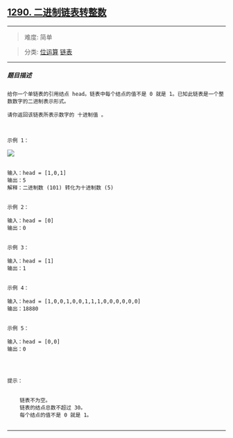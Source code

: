 ## [1290. 二进制链表转整数](https://leetcode-cn.com/problems/convert-binary-number-in-a-linked-list-to-integer/)

---

> 难度: 简单

> 分类:  [位运算](https://leetcode-cn.com/tag/bit-manipulation/)  [链表](https://leetcode-cn.com/tag/linked-list/) 

---

##### 题目描述

```
给你一个单链表的引用结点 head。链表中每个结点的值不是 0 就是 1。已知此链表是一个整数数字的二进制表示形式。

请你返回该链表所表示数字的 十进制值 。

 

示例 1：

```

![](https://assets.leetcode-cn.com/aliyun-lc-upload/uploads/2019/12/15/graph-1.png)

```

输入：head = [1,0,1]
输出：5
解释：二进制数 (101) 转化为十进制数 (5)


示例 2：

输入：head = [0]
输出：0


示例 3：

输入：head = [1]
输出：1


示例 4：

输入：head = [1,0,0,1,0,0,1,1,1,0,0,0,0,0,0]
输出：18880


示例 5：

输入：head = [0,0]
输出：0


 

提示：


	链表不为空。
	链表的结点总数不超过 30。
	每个结点的值不是 0 就是 1。


```

---
